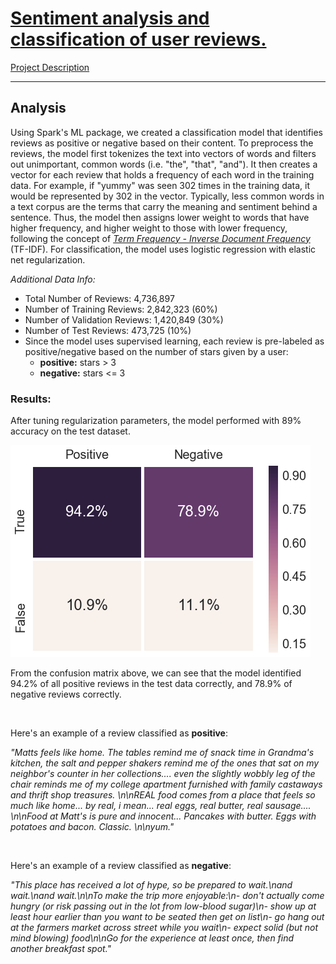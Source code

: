# [Sentiment analysis and classification of user reviews.](https://github.com/cs686-bigdata/p3-d2-bluedragonz/blob/master/User%20Review%20Analysis.ipynb)

[Project Description](https://www.cs.usfca.edu/~mmalensek/courses/cs686/projects/project-3.html)

---
## Analysis

Using Spark's ML package, we created a classification model that identifies reviews as positive or negative based on their content. To preprocess the reviews, the model first tokenizes the text into vectors of words and filters out unimportant, common words (i.e. "the", "that", "and"). It then creates a vector for each review that holds a frequency of each word in the training data. For example, if "yummy" was seen 302 times in the training data, it would be represented by 302 in the vector. Typically, less common words in a text corpus are the terms that carry the meaning and sentiment behind a sentence. Thus, the model then assigns lower weight to words that have higher frequency, and higher weight to those with lower frequency, following the concept of [*Term Frequency - Inverse Document Frequency*](https://en.wikipedia.org/wiki/Tf%E2%80%93idf) (TF-IDF). For classification, the model uses logistic regression with elastic net regularization. 

*Additional Data Info:*
- Total Number of Reviews: 4,736,897
- Number of Training Reviews: 2,842,323 (60%)
- Number of Validation Reviews: 1,420,849 (30%)
- Number of Test Reviews: 473,725 (10%)
- Since the model uses supervised learning, each review is pre-labeled as positive/negative based on the number of stars given by a user: 
    + **positive:** stars > 3
    + **negative:** stars <= 3

### Results: 
After tuning regularization parameters, the model performed with 89% accuracy on the test dataset. 

![confusion_matrix](imgs/sentiment_conf_matrix.png)

From the confusion matrix above, we can see that the model identified 94.2% of all positive reviews in the test data correctly, and 78.9% of negative reviews correctly.

<br>

Here's an example of a review classified as **positive**:

*"Matts feels like home. The tables remind me of snack time in Grandma's kitchen, the salt and pepper shakers remind me of the ones that sat on my neighbor's counter in her collections.... even the slightly wobbly leg of the chair reminds me of my college apartment furnished with family castaways and thrift shop treasures. \n\nREAL food comes from a place that feels so much like home... by real, i mean... real eggs, real butter, real sausage.... \n\nFood at Matt's is pure and innocent... Pancakes with butter. Eggs with potatoes and bacon. Classic. \n\nyum."*

<br>

Here's an example of a review classified as **negative**: 

*"This place has received a lot of hype, so be prepared to wait.\nand wait.\nand wait.\n\nTo make the trip more enjoyable:\n- don't actually come hungry (or risk passing out in the lot from low-blood sugar)\n- show up at least hour earlier than you want to be seated then get on list\n- go hang out  at the farmers market across street while you wait\n- expect solid (but not mind blowing) food\n\nGo for the experience at least once, then find another breakfast spot."*





